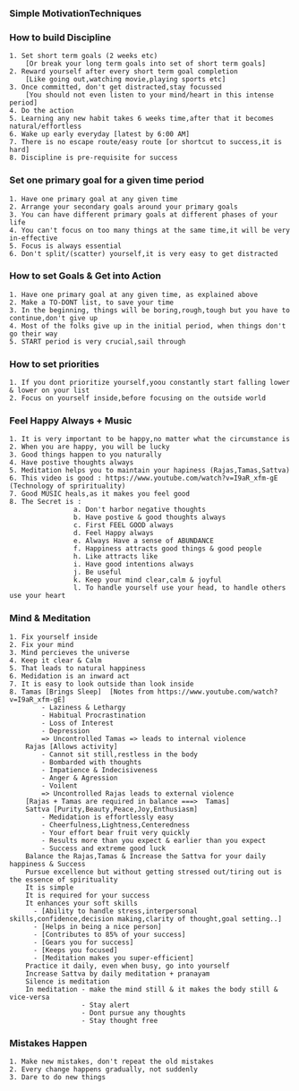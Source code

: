 ### Simple MotivationTechniques

### How to build Discipline
    1. Set short term goals (2 weeks etc)   
        [Or break your long term goals into set of short term goals]
    2. Reward yourself after every short term goal completion
        [Like going out,watching movie,playing sports etc]
    3. Once committed, don't get distracted,stay focussed
        [You should not even listen to your mind/heart in this intense period]
    4. Do the action
    5. Learning any new habit takes 6 weeks time,after that it becomes natural/effortless
    6. Wake up early everyday [latest by 6:00 AM]
    7. There is no escape route/easy route [or shortcut to success,it is hard]
    8. Discipline is pre-requisite for success
    
    
### Set one primary goal for a given time period
    1. Have one primary goal at any given time
    2. Arrange your secondary goals around your primary goals
    3. You can have different primary goals at different phases of your life
    4. You can't focus on too many things at the same time,it will be very in-effective
    5. Focus is always essential
    6. Don't split/(scatter) yourself,it is very easy to get distracted
    
### How to set Goals & Get into Action
    1. Have one primary goal at any given time, as explained above
    2. Make a TO-DONT list, to save your time
    3. In the beginning, things will be boring,rough,tough but you have to continue,don't give up
    4. Most of the folks give up in the initial period, when things don't go their way
    5. START period is very crucial,sail through
    
### How to set priorities
    1. If you dont prioritize yourself,yoou constantly start falling lower & lower on your list
    2. Focus on yourself inside,before focusing on the outside world
    
### Feel Happy Always + Music
    1. It is very important to be happy,no matter what the circumstance is
    2. When you are happy, you will be lucky
    3. Good things happen to you naturally
    4. Have postive thoughts always
    5. Meditation helps you to maintain your hapiness (Rajas,Tamas,Sattva)
    6. This video is good : https://www.youtube.com/watch?v=I9aR_xfm-gE (Technology of sprirituality)
    7. Good MUSIC heals,as it makes you feel good
    8. The Secret is :
                    a. Don't harbor negative thoughts
                    b. Have postive & good thoughts always
                    c. First FEEL GOOD always
                    d. Feel Happy always
                    e. Always Have a sense of ABUNDANCE
                    f. Happiness attracts good things & good people
                    h. Like attracts like
                    i. Have good intentions always
                    j. Be useful
                    k. Keep your mind clear,calm & joyful
                    l. To handle yourself use your head, to handle others use your heart
                    
### Mind & Meditation 
    1. Fix yourself inside
    2. Fix your mind
    3. Mind percieves the universe
    4. Keep it clear & Calm
    5. That leads to natural happiness
    6. Medidation is an inward act
    7. It is easy to look outside than look inside
    8. Tamas [Brings Sleep]  [Notes from https://www.youtube.com/watch?v=I9aR_xfm-gE]
            - Laziness & Lethargy
            - Habitual Procrastination
            - Loss of Interest
            - Depression
            => Uncontrolled Tamas => leads to internal violence
        Rajas [Allows activity]
            - Cannot sit still,restless in the body
            - Bombarded with thoughts
            - Impatience & Indecisiveness
            - Anger & Agression
            - Voilent
            => Uncontrolled Rajas leads to external violence
        [Rajas + Tamas are required in balance ===>  Tamas]
        Sattva [Purity,Beauty,Peace,Joy,Enthusiasm]
            - Medidation is effortlessly easy
            - Cheerfulness,Lightness,Centeredness
            - Your effort bear fruit very quickly
            - Results more than you expect & earlier than you expect
            - Success and extreme good luck
        Balance the Rajas,Tamas & Increase the Sattva for your daily happiness & Success
        Pursue excellence but without getting stressed out/tiring out is the essence of spirituality
        It is simple
        It is required for your success
        It enhances your soft skills 
          - [Ability to handle stress,interpersonal skills,confidence,decision making,clarity of thought,goal setting..]
          - [Helps in being a nice person]
          - [Contributes to 85% of your success]
          - [Gears you for success]
          - [Keeps you focused]
          - [Meditation makes you super-efficient]
        Practice it daily, even when busy, go into yourself
        Increase Sattva by daily meditation + pranayam
        Silence is meditation
        In meditation - make the mind still & it makes the body still & vice-versa
                      - Stay alert
                      - Dont pursue any thoughts
                      - Stay thought free
        
### Mistakes Happen
    1. Make new mistakes, don't repeat the old mistakes
    2. Every change happens gradually, not suddenly
    3. Dare to do new things
    
    
    
